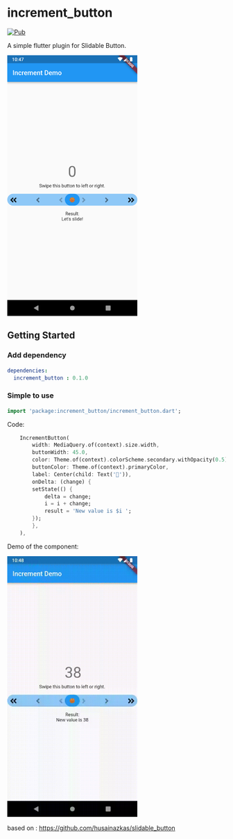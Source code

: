 # increment_button 

[![Pub](https://img.shields.io/pub/v/slidable_button.svg?style=flat-square)](https://pub.dartlang.org/packages/increment_button)


A simple flutter plugin for Slidable Button.

<img src="https://raw.githubusercontent.com/bradintheusa/increment_button/master/screenshots/screenshot_1.png" width="300px"/> &nbsp; 
          

## Getting Started

### Add dependency

```yaml
dependencies:
  increment_button : 0.1.0
```

### Simple to use

```dart
import 'package:increment_button/increment_button.dart';
```

Code:

```dart
    IncrementButton(
        width: MediaQuery.of(context).size.width,
        buttonWidth: 45.0,
        color: Theme.of(context).colorScheme.secondary.withOpacity(0.5),
        buttonColor: Theme.of(context).primaryColor,
        label: Center(child: Text('🏀')),
        onDelta: (change) {
        setState(() {
            delta = change;
            i = i + change;
            result = 'New value is $i ';
        });
        },
    ),
```

Demo of the component:

<img src="https://raw.githubusercontent.com/bradintheusa/increment_button/master/screenshots/demo.gif" width="300px"/> &nbsp; 



based on : https://github.com/husainazkas/slidable_button
